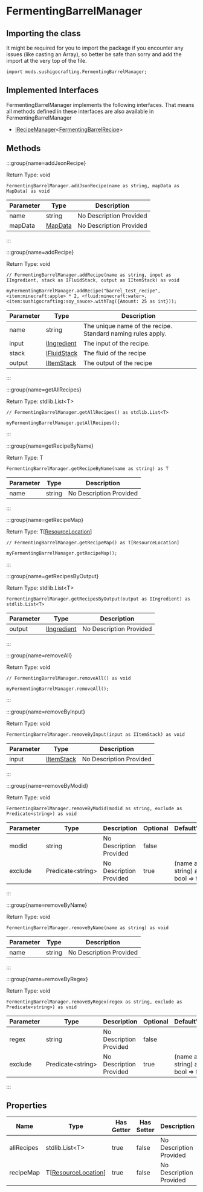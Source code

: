 # FermentingBarrelManager

## Importing the class

It might be required for you to import the package if you encounter any issues (like casting an Array), so better be safe than sorry and add the import at the very top of the file.
```zenscript
import mods.sushigocrafting.FermentingBarrelManager;
```


## Implemented Interfaces
FermentingBarrelManager implements the following interfaces. That means all methods defined in these interfaces are also available in FermentingBarrelManager

- [IRecipeManager](/vanilla/api/recipe/manager/IRecipeManager)&lt;[FermentingBarrelRecipe](/mods/SushiGoCrafting/FermentingBarrelRecipe)&gt;

## Methods

:::group{name=addJsonRecipe}

Return Type: void

```zenscript
FermentingBarrelManager.addJsonRecipe(name as string, mapData as MapData) as void
```

| Parameter | Type | Description |
|-----------|------|-------------|
| name | string | No Description Provided |
| mapData | [MapData](/vanilla/api/data/MapData) | No Description Provided |


:::

:::group{name=addRecipe}



Return Type: void

```zenscript
// FermentingBarrelManager.addRecipe(name as string, input as IIngredient, stack as IFluidStack, output as IItemStack) as void

myFermentingBarrelManager.addRecipe("barrel_test_recipe", <item:minecraft:apple> * 2, <fluid:minecraft:water>, <item:sushigocrafting:soy_sauce>.withTag({Amount: 25 as int}));
```

| Parameter | Type | Description |
|-----------|------|-------------|
| name | string | The unique name of the recipe. Standard naming rules apply. |
| input | [IIngredient](/vanilla/api/ingredient/IIngredient) | The input of the recipe. |
| stack | [IFluidStack](/forge/api/fluid/IFluidStack) | The fluid of the recipe |
| output | [IItemStack](/vanilla/api/item/IItemStack) | The output of the recipe |


:::

:::group{name=getAllRecipes}

Return Type: stdlib.List&lt;T&gt;

```zenscript
// FermentingBarrelManager.getAllRecipes() as stdlib.List<T>

myFermentingBarrelManager.getAllRecipes();
```

:::

:::group{name=getRecipeByName}

Return Type: T

```zenscript
FermentingBarrelManager.getRecipeByName(name as string) as T
```

| Parameter | Type | Description |
|-----------|------|-------------|
| name | string | No Description Provided |


:::

:::group{name=getRecipeMap}

Return Type: T[[ResourceLocation](/vanilla/api/resource/ResourceLocation)]

```zenscript
// FermentingBarrelManager.getRecipeMap() as T[ResourceLocation]

myFermentingBarrelManager.getRecipeMap();
```

:::

:::group{name=getRecipesByOutput}

Return Type: stdlib.List&lt;T&gt;

```zenscript
FermentingBarrelManager.getRecipesByOutput(output as IIngredient) as stdlib.List<T>
```

| Parameter | Type | Description |
|-----------|------|-------------|
| output | [IIngredient](/vanilla/api/ingredient/IIngredient) | No Description Provided |


:::

:::group{name=removeAll}

Return Type: void

```zenscript
// FermentingBarrelManager.removeAll() as void

myFermentingBarrelManager.removeAll();
```

:::

:::group{name=removeByInput}

Return Type: void

```zenscript
FermentingBarrelManager.removeByInput(input as IItemStack) as void
```

| Parameter | Type | Description |
|-----------|------|-------------|
| input | [IItemStack](/vanilla/api/item/IItemStack) | No Description Provided |


:::

:::group{name=removeByModid}

Return Type: void

```zenscript
FermentingBarrelManager.removeByModid(modid as string, exclude as Predicate<string>) as void
```

| Parameter | Type | Description | Optional | DefaultValue |
|-----------|------|-------------|----------|--------------|
| modid | string | No Description Provided | false |  |
| exclude | Predicate&lt;string&gt; | No Description Provided | true | (name as string) as bool => false |


:::

:::group{name=removeByName}

Return Type: void

```zenscript
FermentingBarrelManager.removeByName(name as string) as void
```

| Parameter | Type | Description |
|-----------|------|-------------|
| name | string | No Description Provided |


:::

:::group{name=removeByRegex}

Return Type: void

```zenscript
FermentingBarrelManager.removeByRegex(regex as string, exclude as Predicate<string>) as void
```

| Parameter | Type | Description | Optional | DefaultValue |
|-----------|------|-------------|----------|--------------|
| regex | string | No Description Provided | false |  |
| exclude | Predicate&lt;string&gt; | No Description Provided | true | (name as string) as bool => false |


:::


## Properties

| Name | Type | Has Getter | Has Setter | Description |
|------|------|------------|------------|-------------|
| allRecipes | stdlib.List&lt;T&gt; | true | false | No Description Provided |
| recipeMap | T[[ResourceLocation](/vanilla/api/resource/ResourceLocation)] | true | false | No Description Provided |

